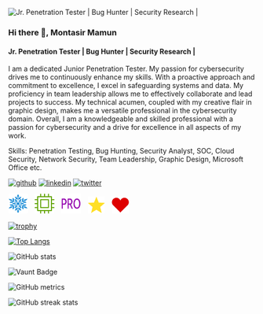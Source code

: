 ![Jr. Penetration Tester | Bug Hunter | Security Research |](https://pbs.twimg.com/profile_banners/1192813873302253576/1709190187/600x200)
### Hi there 👋, Montasir Mamun
#### Jr. Penetration Tester | Bug Hunter | Security Research |


I am a dedicated Junior Penetration Tester. My passion for cybersecurity drives me to continuously enhance my skills. With a proactive approach and commitment to excellence, I excel in safeguarding systems and data. My proficiency in team leadership allows me to effectively collaborate and lead projects to success. My technical acumen, coupled with my creative flair in graphic design, makes me a versatile professional in the cybersecurity domain. Overall, I am a knowledgeable and skilled professional with a passion for cybersecurity and a drive for excellence in all aspects of my work.

Skills: Penetration Testing, Bug Hunting, Security Analyst, SOC, Cloud Security, Network Security, Team Leadership, Graphic Design, Microsoft Office etc.



[<img src='https://cdn.jsdelivr.net/npm/simple-icons@3.0.1/icons/github.svg' alt='github' height='40'>](https://github.com/pentesterbd)  [<img src='https://cdn.jsdelivr.net/npm/simple-icons@3.0.1/icons/linkedin.svg' alt='linkedin' height='40'>](https://www.linkedin.com/in/montasirmamun/)  [<img src='https://cdn.jsdelivr.net/npm/simple-icons@3.0.1/icons/twitter.svg' alt='twitter' height='40'>](https://twitter.com/montasirmamunbd)  

<a href='https://archiveprogram.github.com/'><img src='https://raw.githubusercontent.com/acervenky/animated-github-badges/master/assets/acbadge.gif' width='40' height='40'></a> <a href='https://docs.github.com/en/developers'><img src='https://raw.githubusercontent.com/acervenky/animated-github-badges/master/assets/devbadge.gif' width='40' height='40'></a> <a href='https://github.com/pricing'><img src='https://raw.githubusercontent.com/acervenky/animated-github-badges/master/assets/pro.gif' width='40' height='40'></a> <a href='https://stars.github.com/'><img src='https://raw.githubusercontent.com/acervenky/animated-github-badges/master/assets/starbadge.gif' width='35' height='35'></a> <a href='https://docs.github.com/en/github/supporting-the-open-source-community-with-github-sponsors'><img src='https://raw.githubusercontent.com/acervenky/animated-github-badges/master/assets/sponsorbadge.gif' width='35' height='35'></a> 

[![trophy](https://github-profile-trophy.vercel.app/?username=pentesterbd)](https://github.com/ryo-ma/github-profile-trophy)

[![Top Langs](https://github-readme-stats.vercel.app/api/top-langs/?username=pentesterbd)](https://github.com/anuraghazra/github-readme-stats)

![GitHub stats](https://github-readme-stats.vercel.app/api?username=pentesterbd&show_icons=true&count_private=true)  

![Vaunt Badge](https://api.vaunt.dev/v1/github/entities/pentesterbd/contributions?format=svg&private=true)  

![GitHub metrics](https://metrics.lecoq.io/pentesterbd)  

![GitHub streak stats](https://streak-stats.demolab.com/?user=pentesterbd)  

